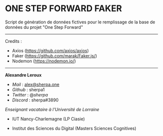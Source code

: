 # ONE STEP FORWARD FAKER

Script de génération de données fictives pour le remplissage de la base de données du projet "One Step Forward"

---

Credits : 

- Axios (https://github.com/axios/axios)
- Faker (https://github.com/marak/Faker.js/)
- Nodemon (https://nodemon.io/)

---

**Alexandre Leroux**

- _Mail_ : alex@sherpa.one
- _Github_ : sherpa1
- _Twitter_ : @_sherpa_
- _Discord_ : sherpa#3890

_Enseignant vacataire à l'Université de Lorraine_

- IUT Nancy-Charlemagne (LP Ciasie)

- Institut des Sciences du Digital (Masters Sciences Cognitives)
